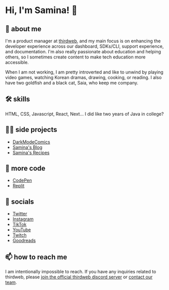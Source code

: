 
# Hi, I'm Samina! 👋

## 🚀 about me
I'm a product manager at [thirdweb](https://thirdweb.com), and my main focus is on enhancing the developer experience across our dashboard, SDKs/CLI, support experience, and documentation. I'm also really passionate about education and helping others, so I sometimes create content to make tech education more accessible.

When I am not working, I am pretty introverted and like to unwind by playing video games, watching Korean dramas, drawing, cooking, or reading. I also have two goldfish and a black cat, Saia, who keep me company.

## 🛠 skills
HTML, CSS, Javascript, React, Next... I did like two years of Java in college?

## 👩‍💻 side projects
- [DarkModeComics](https://twitter.com/darkmodecomics)
- [Samina's Blog](https://samina.codes/blog)
- [Samina's Recipes](https://samina.recipes)

## 🐛 more code
- [CodePen](https://codepen.io/saminacodes)
- [Replit](https://replit.com/@saminacodes)

## 🔗 socials
- [Twitter](https://twitter.com/saminacodes) 
- [Instagram](https://instagram.com/saminacodes) 
- [TikTok](https://tiktok.com/@saminacodes) 
- [YouTube](https://www.youtube.com/channel/UCOn_EdNjkpZV-_3_UKf5JKg) 
- [Twitch](https://twitch.tv/saminacodes) 
- [Goodreads](https://goodreads.com/saminacodes)

## 📫 how to reach me
I am intentionally impossible to reach. If you have any inquiries related to thirdweb, please [join the official thirdweb discord server](https://discord.gg/thirdweb) or [contact our team](https://thirdweb.com/contact-us). 
